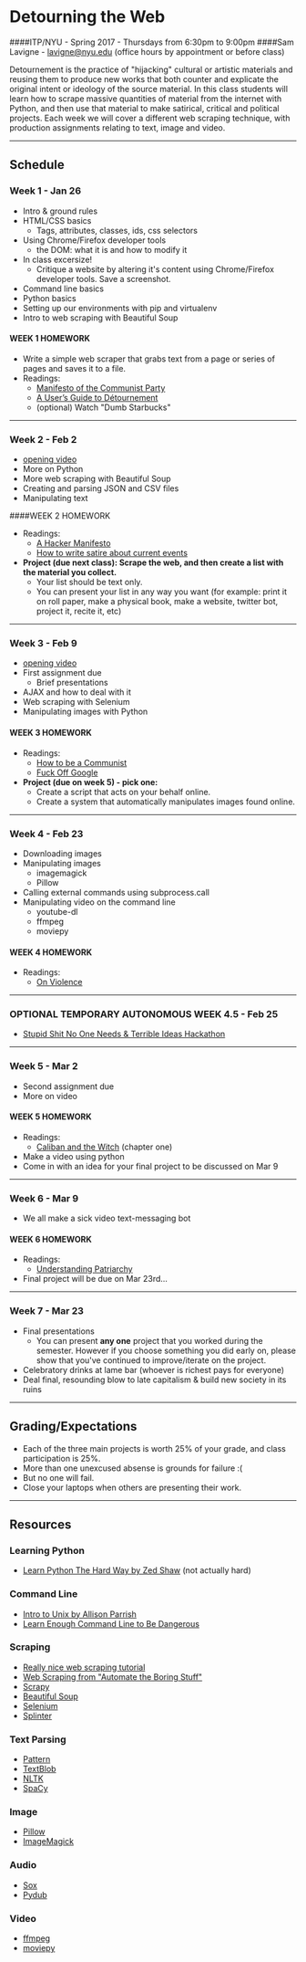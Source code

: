 # Detourning the Web
####ITP/NYU - Spring 2017 - Thursdays from 6:30pm to 9:00pm
####Sam Lavigne - lavigne@nyu.edu (office hours by appointment or before class)

Detournement is the practice of "hijacking" cultural or artistic materials and reusing them to produce new works that both counter and explicate the original intent or ideology of the source material. In this class students will learn how to scrape massive quantities of material from the internet with Python, and then use that material to make satirical, critical and political projects. Each week we will cover a different web scraping technique, with production assignments relating to text, image and video.

***

## Schedule

### Week 1 - Jan 26
* Intro & ground rules
* HTML/CSS basics
 	* Tags, attributes, classes, ids, css selectors
* Using Chrome/Firefox developer tools
	* the DOM: what it is and how to modify it
* In class excersize!	
	* Critique a website by altering it's content using Chrome/Firefox developer tools. Save a screenshot.
* Command line basics
* Python basics
* Setting up our environments with pip and virtualenv
* Intro to web scraping with Beautiful Soup

#### WEEK 1 HOMEWORK
* Write a simple web scraper that grabs text from a page or series of pages and saves it to a file.
* Readings:
	* [Manifesto of the Communist Party](https://www.marxists.org/archive/marx/works/1848/communist-manifesto/)
	* [A User’s Guide to Détournement](http://www.bopsecrets.org/SI/detourn.htm)
	* (optional) Watch "Dumb Starbucks"


***
 
### Week 2 - Feb 2 
* [opening video](https://www.youtube.com/watch?v=Id3G5UOl9lg)
* More on Python
* More web scraping with Beautiful Soup
* Creating and parsing JSON and CSV files
* Manipulating text

####WEEK 2 HOMEWORK
* Readings:
	* [A Hacker Manifesto](http://www.neme.org/texts/hacker-manifesto)
	* [How to write satire about current events](http://www.wikihow.com/Write-Satire-About-Current-Events)
* **Project (due next class): Scrape the web, and then create a list with the material you collect.**
 	* Your list should be text only.
	* You can present your list in any way you want (for example: print it on roll paper, make a physical book, make a website, twitter bot, project it, recite it, etc)

***

### Week 3 - Feb 9
* [opening video](https://www.youtube.com/watch?v=nbiEfr5FxEA)
* First assignment due
	* Brief presentations
* AJAX and how to deal with it
* Web scraping with Selenium
* Manipulating images with Python

#### WEEK 3 HOMEWORK
* Readings:
	* [How to be a Communist](http://www.wikihow.com/Be-a-Communist)
	* [Fuck Off Google](https://events.ccc.de/congress/2014/Fahrplan/system/attachments/2530/original/fuckoffgoogleeng.pdf)
* **Project (due on week 5) - pick one:**
	* Create a script that acts on your behalf online.
	* Create a system that automatically manipulates images found online. 

***

### Week 4 - Feb 23
* Downloading images
* Manipulating images
	* imagemagick
	* Pillow
* Calling external commands using subprocess.call
* Manipulating video on the command line
	* youtube-dl
	* ffmpeg
	* moviepy

	
#### WEEK 4 HOMEWORK
* Readings:
	* [On Violence](http://abahlali.org/files/On_Violence.pdf)

***

### OPTIONAL TEMPORARY AUTONOMOUS WEEK 4.5 - Feb 25
* [Stupid Shit No One Needs & Terrible Ideas Hackathon](http://stupidhackathon.com)
	
***


### Week 5 - Mar 2
* Second assignment due
* More on video

#### WEEK 5 HOMEWORK
* Readings:
	* [Caliban and the Witch](https://libcom.org/files/Caliban%20and%20the%20Witch.pdf) (chapter one)
* Make a video using python
* Come in with an idea for your final project to be discussed on Mar 9

***

### Week 6 - Mar 9
* We all make a sick video text-messaging bot

#### WEEK 6 HOMEWORK
* Readings:
	* [Understanding Patriarchy](http://imaginenoborders.org/pdf/zines/UnderstandingPatriarchy.pdf)
* Final project will be due on Mar 23rd...

***

### Week 7 - Mar 23
* Final presentations
	* You can present **any one** project that you worked during the semester. However if you choose something you did early on, please show that you've continued to improve/iterate on the project.
* Celebratory drinks at lame bar (whoever is richest pays for everyone)
* Deal final, resounding blow to late capitalism & build new society in its ruins

*** 

## Grading/Expectations

* Each of the three main projects is worth 25% of your grade, and class participation is 25%.
* More than one unexcused absense is grounds for failure :(
* But no one will fail.
* Close your laptops when others are presenting their work.

***

## Resources

### Learning Python
* [Learn Python The Hard Way by Zed Shaw](https://learnpythonthehardway.org/book/) (not actually hard)

### Command Line
* [Intro to Unix by Allison Parrish](http://www.decontextualize.com/teaching/rwet/introduction-and-unix-tutorial/)
* [Learn Enough Command Line to Be Dangerous](https://www.learnenough.com/command-line-tutorial)

### Scraping
* [Really nice web scraping tutorial](https://first-web-scraper.readthedocs.io/en/latest/)
* [Web Scraping from "Automate the Boring Stuff"](https://automatetheboringstuff.com/chapter11/)
* [Scrapy](https://scrapy.org/)
* [Beautiful Soup](https://www.crummy.com/software/BeautifulSoup/)
* [Selenium](http://selenium-python.readthedocs.io/)
* [Splinter](http://splinter.readthedocs.io/en/latest/index.html)

### Text Parsing
* [Pattern](http://www.clips.ua.ac.be/pages/pattern-en)
* [TextBlob](https://textblob.readthedocs.io/)
* [NLTK](http://www.nltk.org/)
* [SpaCy](https://spacy.io/)

### Image
* [Pillow](https://pillow.readthedocs.io/en/4.0.x/)
* [ImageMagick](https://www.imagemagick.org/script/index.php)

### Audio
* [Sox](http://sox.sourceforge.net/)
* [Pydub](http://pydub.com/)

### Video
* [ffmpeg](https://ffmpeg.org/)
* [moviepy](http://zulko.github.io/moviepy/)
